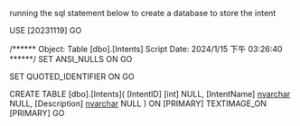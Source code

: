 running the sql statement below to create a database to store the intent

USE [20231119]
GO

/****** Object:  Table [dbo].[Intents]    Script Date: 2024/1/15 下午 03:26:40 ******/
SET ANSI_NULLS ON
GO

SET QUOTED_IDENTIFIER ON
GO

CREATE TABLE [dbo].[Intents](
	[IntentID] [int] NULL,
	[IntentName] [nvarchar](100) NULL,
	[Description] [nvarchar](max) NULL
) ON [PRIMARY] TEXTIMAGE_ON [PRIMARY]
GO




